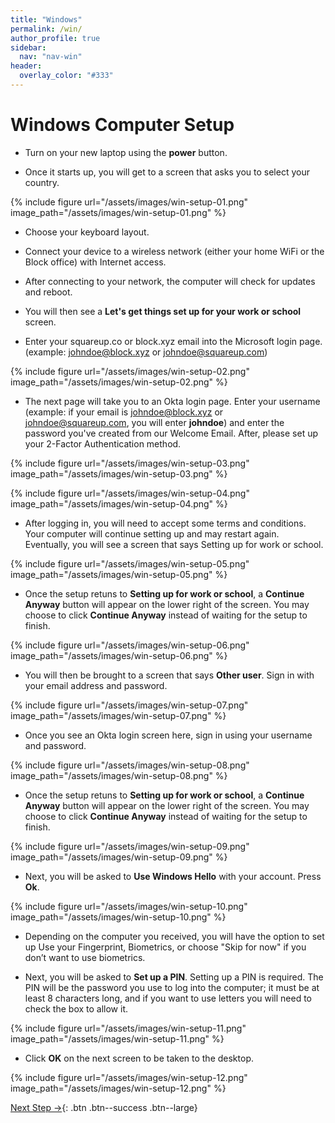 ```yaml
---
title: "Windows"
permalink: /win/
author_profile: true
sidebar:
  nav: "nav-win"
header:
  overlay_color: "#333"
---
```

# Windows Computer Setup

* Turn on your new laptop using the __power__ button.

* Once it starts up, you will get to a screen that asks you to select your country.

{% include figure url="/assets/images/win-setup-01.png" image_path="/assets/images/win-setup-01.png" %}

* Choose your keyboard layout.

* Connect your device to a wireless network (either your home WiFi or the Block office) with Internet access.

* After connecting to your network, the computer will check for updates and reboot.

* You will then see a __Let's get things set up for your work or school__ screen.

* Enter your squareup.co or block.xyz email into the Microsoft login page.(example: johndoe@block.xyz or johndoe@squareup.com)

{% include figure url="/assets/images/win-setup-02.png" image_path="/assets/images/win-setup-02.png" %}

* The next page will take you to an Okta login page. Enter your username (example: if your email is johndoe@block.xyz or johndoe@squareup.com, you will enter __johndoe__) and enter the password you've created from our Welcome Email. After, please set up your 2-Factor Authentication method.

{% include figure url="/assets/images/win-setup-03.png" image_path="/assets/images/win-setup-03.png" %}

{% include figure url="/assets/images/win-setup-04.png" image_path="/assets/images/win-setup-04.png" %}

* After logging in, you will need to accept some terms and conditions. Your computer will continue setting up and may restart again. Eventually, you will see a screen that says Setting up for work or school.

{% include figure url="/assets/images/win-setup-05.png" image_path="/assets/images/win-setup-05.png" %}

* Once the setup retuns to __Setting up for work or school__, a __Continue Anyway__ button will appear on the lower right of the screen. You may choose to click __Continue Anyway__ instead of waiting for the setup to finish.

{% include figure url="/assets/images/win-setup-06.png" image_path="/assets/images/win-setup-06.png" %}

* You will then be brought to a screen that says __Other user__. Sign in with your email address and password.

{% include figure url="/assets/images/win-setup-07.png" image_path="/assets/images/win-setup-07.png" %}

* Once you see an Okta login screen here, sign in using your username and password.

{% include figure url="/assets/images/win-setup-08.png" image_path="/assets/images/win-setup-08.png" %}

* Once the setup retuns to __Setting up for work or school__, a __Continue Anyway__ button will appear on the lower right of the screen. You may choose to click __Continue Anyway__ instead of waiting for the setup to finish.

{% include figure url="/assets/images/win-setup-09.png" image_path="/assets/images/win-setup-09.png" %}

* Next, you will be asked to __Use Windows Hello__ with your account. Press __Ok__.

{% include figure url="/assets/images/win-setup-10.png" image_path="/assets/images/win-setup-10.png" %}

*	Depending on the computer you received, you will have the option to set up Use your Fingerprint, Biometrics, or choose "Skip for now" if you don’t want to use biometrics.

* Next, you will be asked to __Set up a PIN__. Setting up a PIN is required. The PIN will be the password you use to log into the computer; it must be at least 8 characters long, and if you want to use letters you will need to check the box to allow it.

{% include figure url="/assets/images/win-setup-11.png" image_path="/assets/images/win-setup-11.png" %}

* Click __OK__ on the next screen to be taken to the desktop.

{% include figure url="/assets/images/win-setup-12.png" image_path="/assets/images/win-setup-12.png" %}

[Next Step &rarr;](/win-updates){: .btn .btn--success .btn--large}
